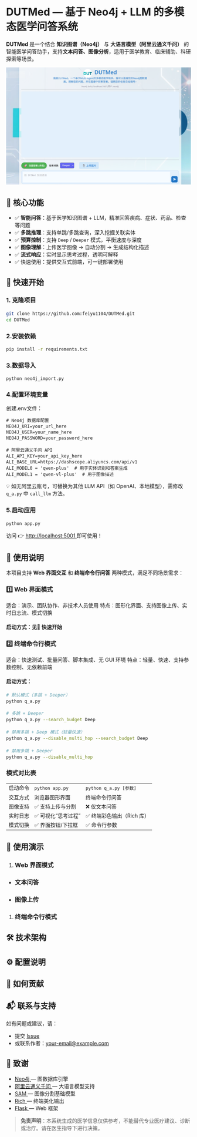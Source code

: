 # DUTMed — 基于 Neo4j + LLM 的多模态医学问答系统

**DUTMed** 是一个结合 **知识图谱（Neo4j）** 与 **大语言模型（阿里云通义千问）** 的智能医学问答助手，支持**文本问答、图像分析**，适用于医学教育、临床辅助、科研探索等场景。 

![界面](sources/界面.png)

## 🌟 核心功能

- ✅ **智能问答**：基于医学知识图谱 + LLM，精准回答疾病、症状、药品、检查等问题
- ✅ **多跳推理**：支持单跳/多跳查询，深入挖掘关联实体
- ✅ **预算控制**：支持 `Deep` / `Deeper` 模式，平衡速度与深度
- ✅ **图像理解**：上传医学图像 → 自动分割 → 生成结构化描述
- ✅ **流式响应**：实时显示思考过程，透明可解释
- ✅ 快速使用：提供交互式前端，可一键部署使用

## 🚀 快速开始

### 1. 克隆项目

```bash
git clone https://github.com:feiyu1104/DUTMed.git
cd DUTMed
```

### 2.安装依赖

```bash
pip install -r requirements.txt
```

### 3.数据导入

```
python neo4j_import.py
```

### 4.配置环境变量

创建.env文件：

```env
# Neo4j 数据库配置
NEO4J_URI=your_url_here
NEO4J_USER=your_name_here
NEO4J_PASSWORD=your_password_here

# 阿里云通义千问 API
ALI_API_KEY=your_api_key_here
ALI_BASE_URL=https://dashscope.aliyuncs.com/api/v1
ALI_MODEL0 = 'qwen-plus'  # 用于实体识别和答案生成
ALI_MODEL1 = 'qwen-vl-plus'  # 用于图像描述
```

💡 如无阿里云账号，可替换为其他 LLM API（如 OpenAI、本地模型），需修改 `q_a.py` 中 `call_llm` 方法。

### 5.启动应用

```bash
python app.py
```

访问 👉 [http://localhost:5001 ](http://localhost:5001/)即可使用！

## 🧭 使用说明

本项目支持 **Web 界面交互** 和 **终端命令行问答** 两种模式，满足不同场景需求：

### 1️⃣ Web 界面模式

适合：演示、团队协作、非技术人员使用
特点：图形化界面、支持图像上传、实时日志流、模式切换

#### 启动方式：见🚀 快速开始

### 2️⃣ 终端命令行模式

适合：快速测试、批量问答、脚本集成、无 GUI 环境
特点：轻量、快速、支持参数控制、无依赖前端

#### 启动方式：

```bash
# 默认模式（多跳 + Deeper）
python q_a.py

# 多跳 + Deeper
python q_a.py --search_budget Deep

# 禁用多跳 + Deep 模式（轻量快速）
python q_a.py --disable_multi_hop --search_budget Deep

# 禁用多跳 + Deeper 
python q_a.py --disable_multi_hop
```

### 模式对比表

|          |                    |                           |
| -------- | ------------------ | ------------------------- |
| 启动命令 | `python app.py`    | `python q_a.py [参数]`    |
| 交互方式 | 浏览器图形界面     | 终端命令行问答            |
| 图像支持 | ✅ 支持上传与分割   | ❌ 仅文本问答              |
| 实时日志 | ✅ 可视化“思考过程” | ✅ 终端彩色输出（Rich 库） |
| 模式切换 | ✅ 界面按钮/下拉框  | ✅ 命令行参数              |

## 🎥 使用演示

1. ### Web 界面模式

- ### 文本问答



- ### 图像上传

1. ### 终端命令行模式

## 🛠️ 技术架构

## ⚙️ 配置说明

## 🤝 如何贡献

## 📬 联系与支持

如有问题或建议，请：

- 提交 [Issue](https://github.com/your-username/DUTMed/issues)
- 或联系作者：[your-email@example.com](mailto:your-email@example.com)

## 🙏 致谢

- [Neo4j ](https://neo4j.com/)— 图数据库引擎
- [阿里云通义千问 ](https://tongyi.aliyun.com/qianwen/)— 大语言模型支持
- [SAM ](https://github.com/facebookresearch/segment-anything)— 图像分割基础模型
- [Rich ](https://github.com/Textualize/rich)— 终端美化输出
- [Flask ](https://flask.palletsprojects.com/)— Web 框架

> **免责声明**：本系统生成的医学信息仅供参考，不能替代专业医疗建议、诊断或治疗。请在医生指导下进行决策。 